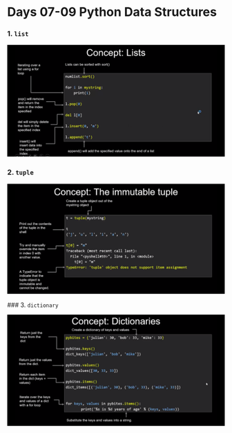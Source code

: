# Days 07-09 Python Data Structures

### 1. `list`

![alt text](pics/pic01.png)

### 2. `tuple`


![alt text](pics/pic02.png)


### 3. `dictionary`

![alt text](pics/pic03.png)
